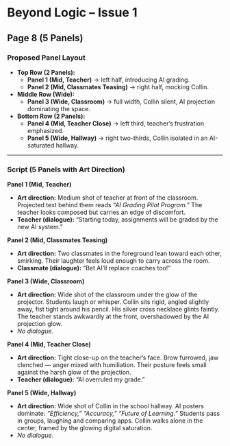 # Beyond Logic – Issue 1  
## Page 8 (5 Panels)

### Proposed Panel Layout  
- **Top Row (2 Panels):**  
  - **Panel 1 (Mid, Teacher)** → left half, introducing AI grading.  
  - **Panel 2 (Mid, Classmates Teasing)** → right half, mocking Collin.  
- **Middle Row (Wide):**  
  - **Panel 3 (Wide, Classroom)** → full width, Collin silent, AI projection dominating the space.  
- **Bottom Row (2 Panels):**  
  - **Panel 4 (Mid, Teacher Close)** → left third, teacher’s frustration emphasized.  
  - **Panel 5 (Wide, Hallway)** → right two-thirds, Collin isolated in an AI-saturated hallway.  

---

### Script (5 Panels with Art Direction)

**Panel 1 (Mid, Teacher)**  
- **Art direction:** Medium shot of teacher at front of the classroom. Projected text behind them reads *“AI Grading Pilot Program.”* The teacher looks composed but carries an edge of discomfort.  
- **Teacher (dialogue):** “Starting today, assignments will be graded by the new AI system.”  

**Panel 2 (Mid, Classmates Teasing)**  
- **Art direction:** Two classmates in the foreground lean toward each other, smirking. Their laughter feels loud enough to carry across the room.  
- **Classmate (dialogue):** “Bet AI’ll replace coaches too!”  

**Panel 3 (Wide, Classroom)**  
- **Art direction:** Wide shot of the classroom under the glow of the projector. Students laugh or whisper. Collin sits rigid, angled slightly away, fist tight around his pencil. His silver cross necklace glints faintly. The teacher stands awkwardly at the front, overshadowed by the AI projection glow.  
- *No dialogue.*  

**Panel 4 (Mid, Teacher Close)**  
- **Art direction:** Tight close-up on the teacher’s face. Brow furrowed, jaw clenched — anger mixed with humiliation. Their posture feels small against the harsh glow of the projection.  
- **Teacher (dialogue):** “AI overruled my grade.”  

**Panel 5 (Wide, Hallway)**  
- **Art direction:** Wide shot of Collin in the school hallway. AI posters dominate: *“Efficiency,” “Accuracy,” “Future of Learning.”* Students pass in groups, laughing and comparing apps. Collin walks alone in the center, framed by the glowing digital saturation.  
- *No dialogue.*  
